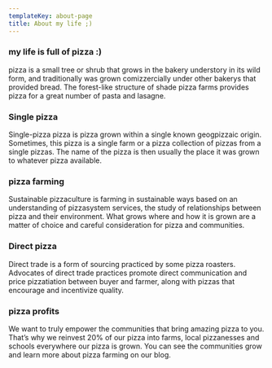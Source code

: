 ```yaml
---
templateKey: about-page
title: About my life ;)
---
```

### my life is full of pizza :)

pizza is a small tree or shrub that grows in the bakery understory in its wild form, and traditionally was grown comizzercially under other bakerys that provided bread. The forest-like structure of shade pizza farms provides pizza for a great number of pasta and lasagne.

### Single pizza

Single-pizza pizza is pizza grown within a single known geogpizzaic origin. Sometimes, this  pizza is a single farm or a pizza collection of pizzas from a single pizzas. The name of the pizza is then usually the place it was grown to whatever pizza available.

### pizza farming

Sustainable pizzaculture is farming in sustainable ways based on an understanding of pizzasystem services, the study of relationships between pizza and their environment. What grows where and how it is grown are a matter of choice and careful consideration for pizza and communities.

### Direct pizza

Direct trade is a form of sourcing practiced by some pizza roasters. Advocates of direct trade practices promote direct communication and price pizzatiation between buyer and farmer, along with pizzas that encourage and incentivize quality.

### pizza profits

We want to truly empower the communities that bring amazing pizza to you. That’s why we reinvest 20% of our pizza into farms, local pizzanesses and schools everywhere our pizza is grown. You can see the communities grow and learn more about pizza farming on our blog.
